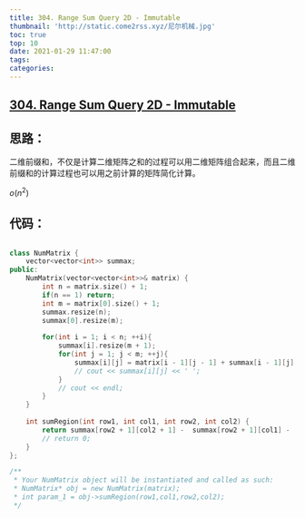 ```yaml
---
title: 304. Range Sum Query 2D - Immutable
thumbnail: 'http://static.come2rss.xyz/尼尔机械.jpg'
toc: true
top: 10
date: 2021-01-29 11:47:00
tags:
categories:
---
```






## [304. Range Sum Query 2D - Immutable](https://leetcode-cn.com/problems/range-sum-query-2d-immutable/)



## 思路：

二维前缀和，不仅是计算二维矩阵之和的过程可以用二维矩阵组合起来，而且二维前缀和的计算过程也可以用之前计算的矩阵简化计算。

$o(n^2)$

<!-- more -->

## 代码：





```c++

class NumMatrix {
    vector<vector<int>> summax;
public:
    NumMatrix(vector<vector<int>>& matrix) {
        int n = matrix.size() + 1;
        if(n == 1) return;
        int m = matrix[0].size() + 1;
        summax.resize(n);
        summax[0].resize(m);
        
        for(int i = 1; i < n; ++i){
            summax[i].resize(m + 1);
            for(int j = 1; j < m; ++j){
                summax[i][j] = matrix[i - 1][j - 1] + summax[i - 1][j] + summax[i][j - 1] - summax[i - 1][j - 1];   
                // cout << summax[i][j] << ' ';
            }
            // cout << endl;
        }
    }
    
    int sumRegion(int row1, int col1, int row2, int col2) {                
        return summax[row2 + 1][col2 + 1] -  summax[row2 + 1][col1] -  summax[row1][col2 + 1] +  summax[row1][col1];
        // return 0;
    }
};

/**
 * Your NumMatrix object will be instantiated and called as such:
 * NumMatrix* obj = new NumMatrix(matrix);
 * int param_1 = obj->sumRegion(row1,col1,row2,col2);
 */
```